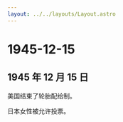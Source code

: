 ```yaml
---
layout: ../../layouts/Layout.astro
---
```


# 1945-12-15

## 1945 年 12 月 15 日

美国结束了轮胎配给制。

日本女性被允许投票。